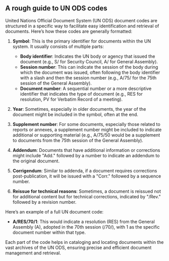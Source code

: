 ## A rough guide to UN ODS codes 

United Nations Official Document System (UN ODS) document codes are structured in a specific way to facilitate easy identification and retrieval of documents. Here’s how these codes are generally formatted:

1. **Symbol**: This is the primary identifier for documents within the UN system. It usually consists of multiple parts:
   - **Body identifier**: Indicates the UN body or agency that issued the document (e.g., S/ for Security Council, A/ for General Assembly).
   - **Session number**: This can indicate the session of the body during which the document was issued, often following the body identifier with a slash and then the session number (e.g., A/75/ for the 75th session of the General Assembly).
   - **Document number**: A sequential number or a more descriptive identifier that indicates the type of document (e.g., RES for resolution, PV for Verbatim Record of a meeting).

2. **Year**: Sometimes, especially in older documents, the year of the document might be included in the symbol, often at the end.

3. **Supplement number**: For some documents, especially those related to reports or annexes, a supplement number might be included to indicate additional or supporting material (e.g., A/75/50 would be a supplement to documents from the 75th session of the General Assembly).

4. **Addendum**: Documents that have additional information or corrections might include "Add." followed by a number to indicate an addendum to the original document.

5. **Corrigendum**: Similar to addenda, if a document requires corrections post-publication, it will be issued with a "Corr." followed by a sequence number.

6. **Reissue for technical reasons**: Sometimes, a document is reissued not for additional content but for technical corrections, indicated by "/Rev." followed by a revision number.

Here’s an example of a full UN document code:
- **A/RES/70/1**: This would indicate a resolution (RES) from the General Assembly (A), adopted in the 70th session (/70/), with 1 as the specific document number within that type.

Each part of the code helps in cataloging and locating documents within the vast archives of the UN ODS, ensuring precise and efficient document management and retrieval.